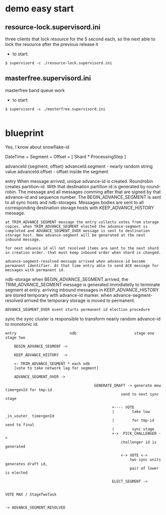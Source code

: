 # demo easy start

## resource-lock.supervisord.ini
three clients that lock resource for the 5 second each, so the next able to lock the resource after the previous release it

- to start:
```shell
$ supervisord -c ./resource-lock.supervisord.ini
```

## masterfree.supervisord.ini
masterfree band queue work

- to start:
```shell
$ supervisord -c ./masterfree.supervisord.ini


```
# blueprint
Yes, I know about snowflake-id

DateTime + Segment + Offset + [ Shard * ProcessingStep ]

advanceId {segment, offset}
    advanceId.segment - nearly random string value
    advanceId.offset - offset inside the segment

entry
    When message arrived, unique advance-id is created. Roundrobin creates partition-id. With that destination partition id is generated by round-robin. The message and all messages comming after that are signed by that advance-id and sequence number. The BEGIN_ADVANCE_SEGMENT is sent to all sync hosts and ndb-storages. Messages bodies are sent to all corresponding destination storage hosts with KEEP_ADVANCE_HISTORY message.

    at TRIM_ADVANCE_SEGMENT message the entry collects votes from storage copies. when TRIM_ADVANCE_SEGMENT elected the advance-segment is completed and ADVANCE_SEGMENT_OVER message is sent to destination storage host. New advance-segment will be generated at the next inbound message.

    for next advance id all not resolved items are sent to the next shard in creation order. that must keep inbound order when shard is changed.

    advance-segment-resolved message arrived when advance-id become permanent identifier. At that time entry able to send ACK message for messages with permanent id.

ndb-storage
    when BEGIN_ADVANCE_SEGMENT arrived, the TRIM_ADVANCE_SEGMENT message is generated immidiatelly to terminate segment at entry. arriving inbound messages in KEEP_ADVANCE_HISTORY are stored temporary with advance-id marker. when advance-segment-resolved arrived the temporary storage is moved to permanent.

    ADVANCE_SEGMENT_OVER event starts permanent id election procedure

sync
    the sync cluster is responsible to transform nearly random advance-id to monotonic id.


    entry                        ndb                          stage one                         stage two

        BEGIN_ADVANCE_SEGMENT ->

        KEEP_ADVANCE_HISTORY  ->

        <- TRIM_ADVANCE_SEGMENT * each ndb
        [vote to take network lag for segment]

        ADVANCE_SEGMENT_OVER ->

                                            GENERATE_DRAFT -> generate mew time+genId for tmp-id
                                                        send to next sync stage
                                                        
                                                    +---- VOTE
                                                    |        take low _in_vouter_ time+genId
                                                    |        for tmp-id send to final
                                                    |        sync stage
                                                    +->  PICK_CHALLENGER ->
                                                        challenger id is generated

                                                        <-> VOTE <->
                                                            two sync units generates draft id,
                                                            pair of lower is elected

                                                    ELECT_SEGMENT ->

                                                                                                VOTE MAX / StageTwoTask
                                                                                                

    -> ADVANCE_SEGMENT_RESOLVED
